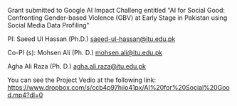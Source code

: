Grant submitted to Google AI Impact Challeng entitled "AI for Social Good: Confronting Gender-based Violence (GBV) at Early Stage in Pakistan using Social Media Data Profiling" 

PI: Saeed Ul Hassan (Ph.D.) <saeed-ul-hassan@itu.edu.pk>

Co-PI (s): Mohsen Ali (Ph. D.) <mohsen.ali@itu.edu.pk>

Agha Ali Raza (Ph. D.) <agha.ali.raza@itu.edu.pk>

You can see the Project Vedio at the following link:
https://www.dropbox.com/s/ccb4p97hiio41px/AI%20for%20Social%20Good.mp4?dl=0
